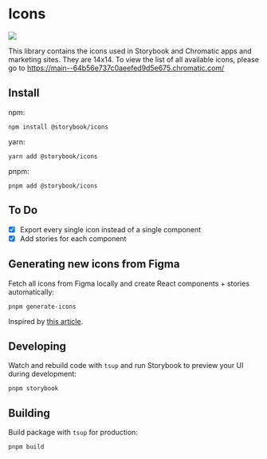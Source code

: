 # Icons

<img src="public/cover.jpg" />

This library contains the icons used in Storybook and Chromatic apps and marketing sites. They are 14x14. To view the list of all available icons, please go to https://main--64b56e737c0aeefed9d5e675.chromatic.com/

## Install

npm:

```console
npm install @storybook/icons
```

yarn:

```console
yarn add @storybook/icons
```

pnpm:

```console
pnpm add @storybook/icons
```

## To Do

- [x] Export every single icon instead of a single component
- [x] Add stories for each component

## Generating new icons from Figma

Fetch all icons from Figma locally and create React components + stories automatically:

```console
pnpm generate-icons
```

Inspired by [this article](https://blog.certa.dev/generating-react-icon-components-from-figma).

## Developing

Watch and rebuild code with `tsup` and run Storybook to preview your UI during development:

```console
pnpm storybook
```

## Building

Build package with `tsup` for production:

```console
pnpm build
```
